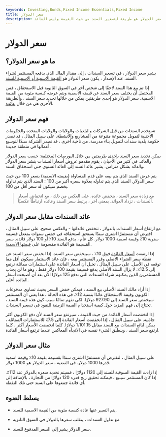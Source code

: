 ```yaml
---
keywords: Investing,Bonds,Fixed Income Essentials,Fixed Income
title: سعر الدولار
description: سعر الدولار هو طريقة لتسعير السند من حيث القيمة وليس العائد.
---
```


# سعر الدولار
## ما هو سعر الدولار؟

يشير سعر الدولار ، في تسعير السندات ، إلى مقدار المال الذي يدفعه المستثمر لشراء السند. عند الإصدار ، يكون سعر الدولار هو [القيمة الاسمية أو الاسمية للسند](/at-par).

إذا تم بيع هذا السند لاحقًا إلى شخص آخر في السوق الثانوية قبل الاستحقاق ، فمن المحتمل أن يختلف سعر السند عن قيمته الاسمية ويتم عرضه كنسبة مئوية من القيمة الاسمية. سعر الدولار هو إحدى طريقتين يمكن من خلالها تحديد سعر السند ، والطريقة الأخرى هي من خلال [عائده](/bond-yield).

## فهم سعر الدولار

تستخدم السندات من قبل الشركات والبلديات والولايات والولايات المتحدة والحكومات الأجنبية لتمويل مجموعة متنوعة من المشاريع والأنشطة. على سبيل المثال ، قد تصدر حكومة بلدية سندات لتمويل بناء مدرسة. من ناحية أخرى ، قد تصدر الشركة سندًا لتوسيع أعمالها في منطقة جديدة.

يمكن تحديد سعر السند بإحدى طريقتين من خلال البورصات المختلفة: حسب سعر الدولار والعائد. في كثير من الأحيان ، يقوم مقدمو عروض أسعار السندات بنشر سعر الدولار والعائد بشكل متزامن. يشير عائد السند إلى العائد السنوي حتى استحقاق السند.

يتم عرض السند الذي يتم بيعه على قدم المساواة (بقيمته الاسمية) بسعر 100 من حيث سعر الدولار. السند الذي يتم تداوله بعلاوة سعره أكبر من 100 ؛ السند الذي يتم تداوله بخصم سيكون له سعر أقل من 100.

> مع زيادة سعر السند ، ينخفض عائده. على العكس من ذلك ، مع انخفاض أسعار السندات ، تزداد العوائد. بمعنى آخر ، يرتبط سعر السند وعائده ارتباطًا عكسيًا.

>

## عائد السندات مقابل سعر الدولار

مع ارتفاع أسعار السندات بالدولار ، تنخفض عائداتها - والعكس صحيح. على سبيل المثال ، افترض أن مستثمرًا اشترى سندًا يستحق استحقاقه في خمس سنوات بمعدل قسيمة سنوية 10٪ وقيمة اسمية 1000 دولار. كل عام ، يدفع السند 10٪ أو 100 دولار فائدة. سعر القسيمة هو الفائدة مقسومة على [قيمتها الاسمية](/parvalue).

إذا ارتفعت [أسعار الفائدة](/interestrate) فوق 10٪ ، سينخفض سعر السند. إذا انخفض سعر السند عن نقطة سعر الشراء الأصلي وقرر المستثمر بيعه ، فإن عائد الاستثمار سيكون أقل مما توقعه في الأصل. على سبيل المثال ، تخيل أن أسعار الفائدة على استثمارات مماثلة ترتفع إلى 12.5٪. لا يزال السند الأصلي يدفع قسيمة بقيمة 100 دولار فقط ، وهو ما لن يجذب المستثمرين الذين يمكنهم شراء السندات التي تدفع 125 دولارًا الآن بعد أن أصبحت أسعار الفائدة أعلى.

إذا أراد مالك السند الأصلي بيع السند ، فيمكن خفض السعر بحيث تساوي مدفوعات الكوبون وقيمة الاستحقاق عائدًا بنسبة 12٪. في هذه الحالة ، هذا يعني أن المستثمر سيخفض سعر السند إلى 927.90 دولارًا. لكي تفهم تمامًا سبب كون هذه قيمة السند ، تحتاج إلى فهم المزيد حول كيفية استخدام القيمة الزمنية للنقود في تسعير السندات.

إذا انخفضت أسعار الفائدة من حيث القيمة ، سيرتفع سعر السند لأن دفع الكوبون أكثر جاذبية. على سبيل المثال ، إذا انخفضت أسعار الفائدة إلى 7.5٪ للاستثمارات المماثلة ، يمكن لبائع السندات بيع السند مقابل 1،101.15 دولارًا. كلما انخفضت الأسعار أكثر ، كلما ارتفع سعر السند ، وينطبق الشيء نفسه في الاتجاه المعاكس عندما ترتفع أسعار الفائدة.

## مثال سعر الدولار

على سبيل المثال ، لنفترض أن مستثمرًا اشترى سندًا بقسيمة بقيمة 10٪ وقيمة اسمية قدرها 1000 دولار. في القضية ، سعر الدولار هو 1000 دولار.

إذا زادت القيمة السوقية للسند إلى 1120 دولارًا ، فسيتم تحديد سعره بالدولار عند 112٪. إذا كان المستثمر سيبيع ، فيمكنه تحقيق ربح قدره 120 دولارًا من التجارة ، بالإضافة إلى أي فائدة جمعوها على السند حتى تلك النقطة.

## يسلط الضوء

- يتم التعبير عنها عادة كنسبة مئوية من القيمة الاسمية للسند.

- مع تداول السندات ، يتقلب سعرها بالدولار في السوق الثانوية.

- سعر الدولار يشير إلى السعر المدفوع للسند.

